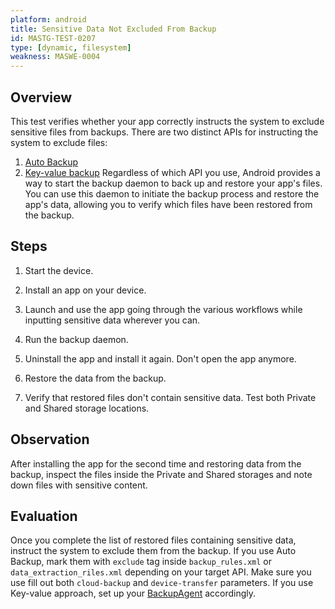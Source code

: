 ```yaml
---
platform: android
title: Sensitive Data Not Excluded From Backup
id: MASTG-TEST-0207
type: [dynamic, filesystem]
weakness: MASWE-0004
---
```


## Overview

This test verifies whether your app correctly instructs the system to exclude sensitive files from backups. There are two distinct APIs for instructing the system to exclude files:
1. [Auto Backup](https://developer.android.com/identity/data/autobackup)
2. [Key-value backup](https://developer.android.com/identity/data/autobackup)
Regardless of which API you use, Android provides a way to start the backup daemon to back up and restore your app's files. You can use this daemon to initiate the backup process and restore the app's data, allowing you to verify which files have been restored from the backup.

## Steps

1. Start the device.

2. Install an app on your device.

3. Launch and use the app going through the various workflows while inputting sensitive data wherever you can.

4. Run the backup daemon.

5. Uninstall the app and install it again. Don't open the app anymore.

6. Restore the data from the backup.

7. Verify that restored files don't contain sensitive data. Test both Private and Shared storage locations.

## Observation

After installing the app for the second time and restoring data from the backup, inspect the files inside the Private and Shared storages and note down files with sensitive content.

## Evaluation

Once you complete the list of restored files containing sensitive data, instruct the system to exclude them from the backup. If you use Auto Backup, mark them with `exclude` tag inside `backup_rules.xml` or `data_extraction_riles.xml` depending on your target API. Make sure you use fill out both `cloud-backup` and `device-transfer` parameters. If you use Key-value approach, set up your [BackupAgent](https://developer.android.com/identity/data/keyvaluebackup#BackupAgent) accordingly.
